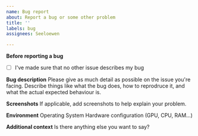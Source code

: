 ```yaml
---
name: Bug report
about: Report a bug or some other problem
title: ''
labels: bug
assignees: Seeloewen

---
```


**Before reporting a bug**
- [ ] I've made sure that no other issue describes my bug

**Bug description**
Please give as much detail as possible on the issue you're facing. Describe things like what the bug does, how to reprodruce it, and what the actual expected behaviour is.

**Screenshots**
If applicable, add screenshots to help explain your problem.

**Environment**
Operating System
Hardware configuration (GPU, CPU, RAM...)

**Additional context**
Is there anything else you want to say?
